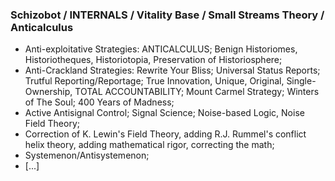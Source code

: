 ### Schizobot / INTERNALS / Vitality Base / Small Streams Theory / Anticalculus
* Anti-exploitative Strategies: ANTICALCULUS; Benign Historiomes, Historiotheques, Historiotopia, Preservation of Historiosphere;
* Anti-Crackland Strategies: Rewrite Your Bliss; Universal Status Reports; Trutful Reporting/Reportage; True Innovation, Unique, Original, Single-Ownership, TOTAL ACCOUNTABILITY; Mount Carmel Strategy; Winters of The Soul; 400 Years of Madness;
* Active Antisignal Control; Signal Science; Noise-based Logic, Noise Field Theory;
* Correction of K. Lewin's Field Theory, adding R.J. Rummel's conflict helix theory, adding mathematical rigor, correcting the math;
* Systemenon/Antisystemenon;
* [...]
